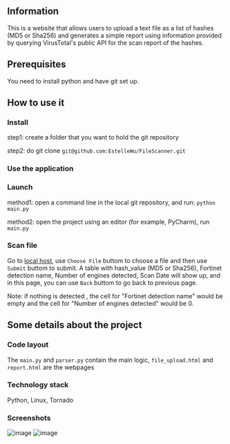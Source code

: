 ## Information
This is a website that allows users to upload a text file as a list of hashes (MD5 or Sha256) and generates a simple report using
information provided by querying VirusTotal's public API for the scan report of the hashes.




## Prerequisites
You need to install python and have git set up.




## How to use it
### Install
step1: create a folder that you want to hold the git repository

step2: do git clone
       ``git@github.com:EstelleWu/FileScanner.git``



### Use the application
### Launch
method1: open a command line in the local git repository, and run:
         ``python main.py``

method2: open the project using an editor (for example, PyCharm), run ``main.py``         


### Scan file
Go to [local host](http://localhost:8888/), use ``Choose File`` buttom to choose a file and then use ``Submit`` buttom to submit.
A table with hash_value (MD5 or Sha256), Fortinet detection name, Number of engines detected, Scan Date will show up, and in this page,
you can use ``Back`` buttom to go back to previous page.

Note: if nothing is detected , the cell for "Fortinet detection name" would be empty and the cell for "Number of engines detected" would be 0.




## Some details about the project
### Code layout
The ``main.py`` and ``parser.py`` contain the main logic, ``file_upload.html`` and ``report.html`` are the webpages



### Technology stack    
Python, Linux, Tornado
    


### Screenshots
![image](https://gitlab.com/estelle_wu/fortinet_test/uploads/6c9d644807e0e9cb1c9c654224f8220e/upload_page.jpg)
![image](https://gitlab.com/estelle_wu/fortinet_test/uploads/71c587dbabd03907bb99385d0a4c9449/report_page.jpg)



